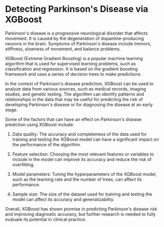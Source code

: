 # Detecting Parkinson's Disease via XGBoost

Parkinson's disease is a progressive neurological disorder that affects movement. 
It is caused by the degeneration of dopamine-producing neurons in the brain. Symptoms of Parkinson's disease include tremors, stiffness,
slowness of movement, and balance problems.

XGBoost (Extreme Gradient Boosting) is a popular machine learning algorithm that is used for supervised learning problems,
such as classification and regression. It is based on the gradient boosting framework and uses a series of decision trees to make predictions.

In the context of Parkinson's disease prediction, XGBoost can be used to analyze data from various sources, such as medical records, imaging studies,
and genetic testing. The algorithm can identify patterns and relationships in the data that may be useful for predicting the risk of developing Parkinson's disease
or for diagnosing the disease at an early stage.

Some of the factors that can have an effect on Parkinson's disease prediction using XGBoost include:

1. Data quality: The accuracy and completeness of the data used for training and testing the XGBoost model can have a significant
   impact on the performance of the algorithm.

2. Feature selection: Choosing the most relevant features or variables to include in the model can improve its accuracy and reduce
   the risk of overfitting.

3. Model parameters: Tuning the hyperparameters of the XGBoost model, such as the learning rate and the number of trees, can affect
   its performance.

4. Sample size: The size of the dataset used for training and testing the model can affect its accuracy and generalizability.

Overall, XGBoost has shown promise in predicting Parkinson's disease risk and improving diagnostic accuracy, but further research is needed to
fully evaluate its potential in clinical practice.
